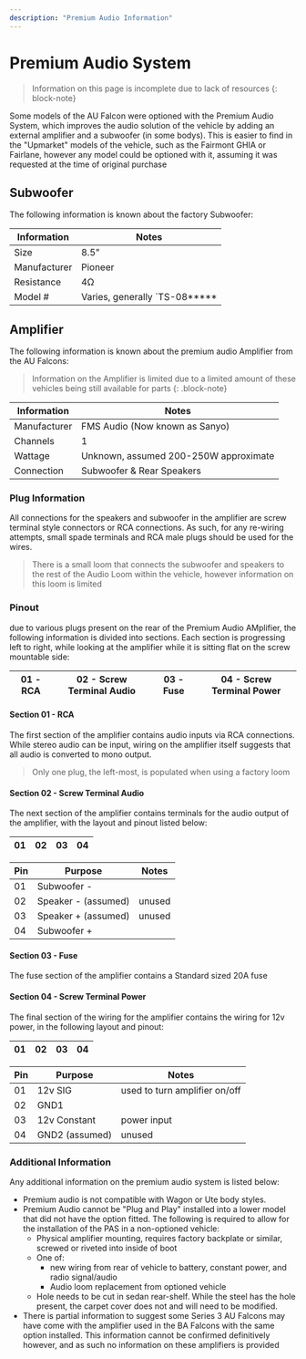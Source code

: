```yaml
---
description: "Premium Audio Information"
---
```


# Premium Audio System

> Information on this page is incomplete due to lack of resources
{: block-note}

Some models of the AU Falcon were optioned with the Premium Audio System, which improves the audio solution of the vehicle by adding an external amplifier and a subwoofer (in some bodys). This is easier to find in the "Upmarket" models of the vehicle, such as the Fairmont GHIA or Fairlane, however any model could be optioned with it, assuming it was requested at the time of original purchase

## Subwoofer

The following information is known about the factory Subwoofer:

| Information | Notes |
| --- | --- |
| Size | 8.5" |
| Manufacturer | Pioneer |
| Resistance | 4Ω |
| Model # | Varies, generally `TS-08***** |

<!--TODO add picture of subwoofer-->

## Amplifier

The following information is known about the premium audio Amplifier from the AU Falcons:

> Information on the Amplifier is limited due to a limited amount of these vehicles being still available for parts
{: .block-note}

| Information | Notes |
| --- | --- |
| Manufacturer | FMS Audio (Now known as Sanyo) |
| Channels | 1 |
| Wattage | Unknown, assumed 200-250W approximate |
| Connection | Subwoofer & Rear Speakers |

### Plug Information

All connections for the speakers and subwoofer in the amplifier are screw terminal style connectors or RCA connections. As such, for any re-wiring attempts, small spade terminals and RCA male plugs should be used for the wires.

> There is a small loom that connects the subwoofer and speakers to the rest of the Audio Loom within the vehicle, however information on this loom is limited

### Pinout

due to various plugs present on the rear of the Premium Audio AMplifier, the following information is divided into sections. Each section is progressing left to right, while looking at the amplifier while it is sitting flat on the screw mountable side:

<table>
    <thead>
        <th>01 - RCA</th>
        <th>02 - Screw Terminal Audio</th>
        <th>03 - Fuse</th>
        <th>04 - Screw Terminal Power</th>
    </thead>
</table>

#### Section 01 - RCA

The first section of the amplifier contains audio inputs via RCA connections. While stereo audio can be input, wiring on the amplifier itself suggests that all audio is converted to mono output.

> Only one plug, the left-most, is populated when using a factory loom

#### Section 02 - Screw Terminal Audio

The next section of the amplifier contains terminals for the audio output of the amplifier, with the layout and pinout listed below:

<table>
    <thead>
        <th>01</th>
        <th>02</th>
        <th>03</th>
        <th>04</th>
    </thead>
</table>

| Pin | Purpose | Notes |
| --- | --- | --- |
| 01 | Subwoofer - | |
| 02 | Speaker - (assumed) | unused |
| 03 | Speaker + (assumed) | unused |
| 04 | Subwoofer + | |

#### Section 03 - Fuse

The fuse section of the amplifier contains a Standard sized 20A fuse

#### Section 04 - Screw Terminal Power

The final section of the wiring for the amplifier contains the wiring for 12v power, in the following layout and pinout:

<table>
    <thead>
        <th>01</th>
        <th>02</th>
        <th>03</th>
        <th>04</th>
    </thead>
</table>

| Pin | Purpose | Notes |
| --- | --- | --- |
| 01 | 12v SIG | used to turn amplifier on/off |
| 02 | GND1 | |
| 03 | 12v Constant | power input |
| 04 | GND2 (assumed) | unused |

### Additional Information

Any additional information on the premium audio system is listed below:

- Premium audio is not compatible with Wagon or Ute body styles.
- Premium Audio cannot be "Plug and Play" installed into a lower model that did not have the option fitted. The following is required to allow for the installation of the PAS in a non-optioned vehicle:
    - Physical amplifier mounting, requires factory backplate or similar, screwed or riveted into inside of boot
    - One of:
      - new wiring from rear of vehicle to battery, constant power, and radio signal/audio
      - Audio loom replacement from optioned vehicle
    - Hole needs to be cut in sedan rear-shelf. While the steel has the hole present, the carpet cover does not and will need to be modified.
- There is partial information to suggest some Series 3 AU Falcons may have come with the amplifier used in the BA Falcons with the same option installed. This information cannot be confirmed definitively however, and as such no information on these amplifiers is provided

<!--TODO confirm if the series 3 falcons had a BA amp-->
<!-- ### Series 2-3

The following information is know about the premium audio amplifier from the Series 2 and 3 AU Falcons:

| Information | Notes |
| --- | --- |
| Manufacturer | FMS Audio (Now known as Sanyo) |
| Channels | 1 |
| Wattage | 100W Standard, 150W Max. |
| Connection | Subwoofer only |
| Availability | Same amplifier as BA Falcon |

#### Plug type

The amplifier for the later model AU Falcons uses are an AMP Multilock .070 design with the following details:

| Name | Code | Notes |
| --- | --- | --- |
| Male Connector Housing | 173851-1 | Loom end connector |
| Female Connector Housing | 174933-1 | Amplifier connector |

#### Pin Layout

The following notes assume pin numbers where you are looking at the Amplifier unit itself, with the flat edgge facing upwards and the clip reciever facing down:

| `01` | `02` | `03` | `04` | `05` | `06` | `07` |
| --- | --- | --- | --- | --- | --- | --- |
| **`08`** | **`09`** | **`10`** | | | **`11`** | **`12`** |

#### Pinout



| Position | Color | Function |
| --- | --- | --- |
| 01 | Black | Shield (GND) |
| 02 | N/a | Unknown |
| 03 | Light Blue/White | Subwoofer + |
| 04 | Green | ICC Information |
| 05 | Red | ICC Information |
| 06 | Black | GND |
| 07 | Black | GND |
| 08 | Yellow | ICC Information |
| 09 | N/a | Unknown |
| 10 | Blue | Subwoofer - |
| 11 | Yellow | Amplifier + |
| 12 | Yellow | Amplifier + | -->